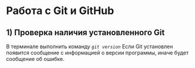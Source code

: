 # Работа с Git и GitHub
## 1) Проверка наличия установленного Git
В терминале выполнить команду *`git version`*
Если Git установлен появится сообщение с информацией о версии программы, иначе будет сообщение об ошибке.